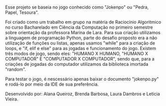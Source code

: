 Esse projeto se baseia no jogo conhecido como "Jokenpo" ou "Pedra, Papel, Tesoura".

Foi criado como um trabalho em grupo na matéria de Raciocínio Algoritmico no curso Bacharelado em Ciência da Computação no primeiro semestre sobre orientação da professora Marina de Lara. Para sua criação utilizamos 
a linguagem de programação Python, parte do desafio proposto era a não utilização de funções ou listas, apenas usamos "while" para a criação de loops, e "if, elif e else" para as jogadas e funcionamento do jogo. 
Existem três modos de jogo, sendo eles: "HUMANO X HUMANO, "HUMANO X COMPUTADOR" E "COMPUTADOR X COMPUTADOR", sendo que, para a criações de jogadas do computador utilizamos da biblioteca imortada "random".

Para testar o jogo, é nescessário apenas baixar o documento "jokenpo.py" e rodá-lo por meio da IDE de sua preferência.

Desenvolvido por: Alana Queiroz, Brenda Barbosa, Laura Dambros e Leticia Vieira. 
